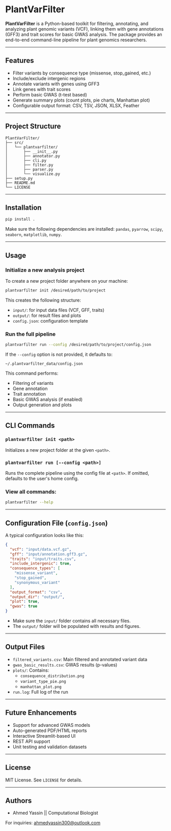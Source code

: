 # PlantVarFilter

**PlantVarFilter** is a Python-based toolkit for filtering, annotating, and analyzing plant genomic variants (VCF), linking them with gene annotations (GFF3) and trait scores for basic GWAS analysis. The package provides an end-to-end command-line pipeline for plant genomics researchers.

---

## Features

- Filter variants by consequence type (missense, stop_gained, etc.)
- Include/exclude intergenic regions
- Annotate variants with genes using GFF3
- Link genes with trait scores
- Perform basic GWAS (t-test based)
- Generate summary plots (count plots, pie charts, Manhattan plot)
- Configurable output format: CSV, TSV, JSON, XLSX, Feather

---

## Project Structure

```
PlantVarFilter/
├── src/
│   └── plantvarfilter/
│       ├── __init__.py
│       ├── annotator.py
│       ├── cli.py
│       ├── filter.py
│       ├── parser.py
│       └── visualize.py
├── setup.py
├── README.md
└── LICENSE
```

---

## Installation

```bash
pip install .
```

Make sure the following dependencies are installed:
`pandas`, `pyarrow`, `scipy`, `seaborn`, `matplotlib`, `numpy`.

---

## Usage

### Initialize a new analysis project

To create a new project folder anywhere on your machine:

```bash
plantvarfilter init /desired/path/to/project
```

This creates the following structure:
- `input/`: for input data files (VCF, GFF, traits)
- `output/`: for result files and plots
- `config.json`: configuration template

### Run the full pipeline

```bash
plantvarfilter run --config /desired/path/to/project/config.json
```

If the `--config` option is not provided, it defaults to:

```
~/.plantvarfilter_data/config.json
```

This command performs:
- Filtering of variants
- Gene annotation
- Trait annotation
- Basic GWAS analysis (if enabled)
- Output generation and plots

---

## CLI Commands

### `plantvarfilter init <path>`

Initializes a new project folder at the given `<path>`.

### `plantvarfilter run [--config <path>]`

Runs the complete pipeline using the config file at `<path>`. If omitted, defaults to the user's home config.

### View all commands:

```bash
plantvarfilter --help
```

---

## Configuration File (`config.json`)

A typical configuration looks like this:

```json
{
  "vcf": "input/data.vcf.gz",
  "gff": "input/annotation.gff3.gz",
  "traits": "input/traits.csv",
  "include_intergenic": true,
  "consequence_types": [
    "missense_variant",
    "stop_gained",
    "synonymous_variant"
  ],
  "output_format": "csv",
  "output_dir": "output/",
  "plot": true,
  "gwas": true
}
```

- Make sure the `input/` folder contains all necessary files.
- The `output/` folder will be populated with results and figures.

---

## Output Files

- `filtered_variants.csv`: Main filtered and annotated variant data
- `gwas_basic_results.csv`: GWAS results (p-values)
- `plots/`: Contains:
  - `consequence_distribution.png`
  - `variant_type_pie.png`
  - `manhattan_plot.png`
- `run.log`: Full log of the run

---

## Future Enhancements

- Support for advanced GWAS models
- Auto-generated PDF/HTML reports
- Interactive Streamlit-based UI
- REST API support
- Unit testing and validation datasets

---

## License

MIT License. See `LICENSE` for details.

---

## Authors

- Ahmed Yassin || Computational Biologist


For inquiries: ahmedyassin300@outlook.com
